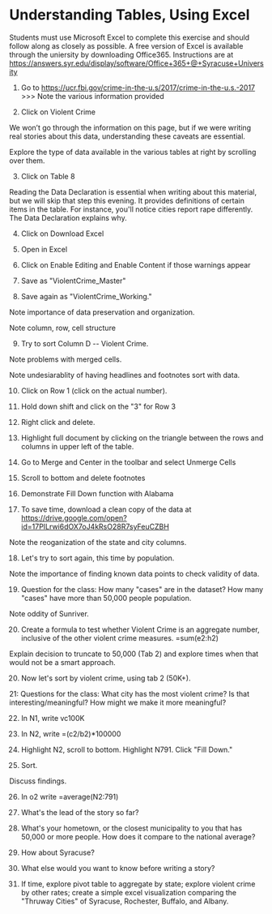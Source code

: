 # Understanding Tables, Using Excel

Students must use Microsoft Excel to complete this exercise and should follow along as closely as possible. A free version of Excel is available through the uniersity by downloading Office365. Instructions are at  https://answers.syr.edu/display/software/Office+365+@+Syracuse+University 

1. Go to https://ucr.fbi.gov/crime-in-the-u.s/2017/crime-in-the-u.s.-2017 >>> Note the various information provided 

2. Click on Violent Crime 

We won’t go through the information on this page, but if we were writing real stories about this data, understanding these caveats are essential. 

Explore the type of data available in the various tables at right by scrolling over them.

3. Click on Table 8

Reading the Data Declaration is essential when writing about this material, but we will skip that step this evening. It provides definitions of certain items in the table. For instance, you'll notice cities report rape differently. The Data Declaration explains why. 

4. Click on Download Excel 

5. Open in Excel

6. Click on Enable Editing and Enable Content if those warnings appear

7. Save as "ViolentCrime_Master"

8. Save again as "ViolentCrime_Working." 

Note importance of data preservation and organization.  

Note column, row, cell structure

9. Try to sort Column D -- Violent Crime. 

Note problems with merged cells. 

Note undesiarablity of having headlines and footnotes sort with data. 

10. Click on Row 1 (click on the actual number). 

11. Hold down shift and click on the "3" for Row 3

12. Right click and delete. 

13. Highlight full document by clicking on the triangle between the rows and columns in upper left of the table. 

14. Go to Merge and Center in the toolbar and select Unmerge Cells

15. Scroll to bottom and delete footnotes

16. Demonstrate Fill Down function with Alabama 

17. To save time, download a clean copy of the data at https://drive.google.com/open?id=17PILrwi6dOX7oJ4kRsO28R7syFeuCZBH

Note the reoganization of the state and city columns. 

18. Let's try to sort again, this time by population. 

Note the importance of finding known data points to check validity of data. 

19. Question for the class: How many "cases" are in the dataset? How many "cases" have more than 50,000 people population.

Note oddity of Sunriver. 

20. Create a formula to test whether Violent Crime is an aggregate number, inclusive of the other violent crime measures. =sum(e2:h2)

Explain decision to truncate to 50,000 (Tab 2) and explore times when that would not be a smart approach.

20. Now let's sort by violent crime, using tab 2 (50K+). 

21: Questions for the class: What city has the most violent crime? Is that interesting/meaningful? How might we make it more meaningful? 

22. In N1, write vc100K 

23. In N2, write =(c2/b2)*100000

24. Highlight N2, scroll to bottom. Highlight N791. Click "Fill Down." 

25. Sort.

Discuss findings. 

26. In o2 write =average(N2:791)  

27. What's the lead of the story so far?

28. What's your hometown, or the closest municipality to you that has 50,000 or more people. How does it compare to the national average? 

29. How about Syracuse? 

30. What else would you want to know before writing a story?

31. If time, explore pivot table to aggregate by state; explore violent crime by other rates; create a simple excel visualization comparing the "Thruway Cities" of Syracuse, Rochester, Buffalo, and Albany. 









